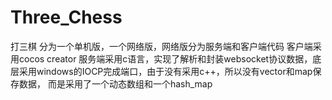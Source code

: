 # Three_Chess
打三棋
分为一个单机版，一个网络版，网络版分为服务端和客户端代码
客户端采用cocos creator
服务端采用c语言，实现了解析和封装websocket协议数据，底层采用windows的IOCP完成端口，由于没有采用c++，所以没有vector和map保存数据，
而是采用了一个动态数组和一个hash_map
